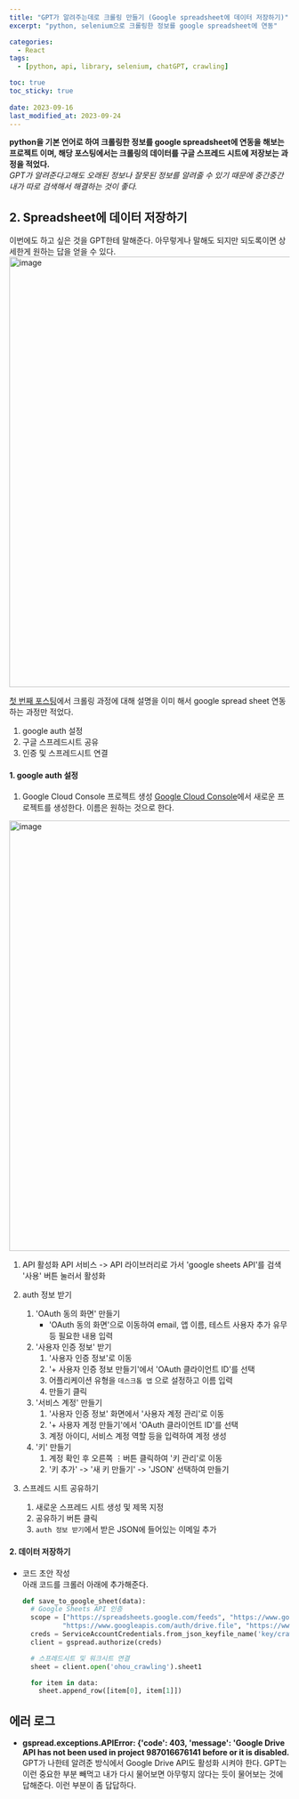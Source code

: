 ```yaml
---
title: "GPT가 알려주는데로 크롤링 만들기 (Google spreadsheet에 데이터 저장하기)"
excerpt: "python, selenium으로 크롤링한 정보를 google spreadsheet에 연동"

categories:
  - React
tags:
  - [python, api, library, selenium, chatGPT, crawling]

toc: true
toc_sticky: true
 
date: 2023-09-16
last_modified_at: 2023-09-24
---
```


**python을 기본 언어로 하여 크롤링한 정보를 google spreadsheet에 연동을 해보는 프로젝트 이며, 해당 포스팅에서는 크롤링의 데이터를 구글 스프레드 시트에 저장보는 과정을 적었다.**     
*GPT가 알려준다고해도 오래된 정보나 잘못된 정보를 알려줄 수 있기 때문에 중간중간 내가 따로 검색해서 해결하는 것이 좋다.*

## 2. Spreadsheet에 데이터 저장하기
이번에도 하고 싶은 것을 GPT한테 말해준다.
아무렇게나 말해도 되지만 되도록이면 상세한게 원하는 답을 얻을 수 있다.
<img width="774" alt="image" src="https://github.com/sunmerrr/sunmerrr.github.io/assets/65106740/0b7f0a91-c8df-46d4-b8f6-22475ea6bd25">
     
[첫 번째 포스팅](https://sunmerrr.github.io/react/crawling-1/)에서 크롤링 과정에 대해 설명을 이미 해서 google spread sheet 연동하는 과정만 적었다.

1. google auth 설정
2. 구글 스프레드시트 공유
3. 인증 및 스프레드시트 연결

#### 1. google auth 설정
1. Google Cloud Console 프로젝트 생성
[Google Cloud Console](https://console.cloud.google.com/)에서 새로운 프로젝트를 생성한다.
이름은 원하는 것으로 한다.
  <img width="774" alt="image" src="https://github.com/sunmerrr/sunmerrr.github.io/assets/65106740/67e290e3-2d0e-4085-9050-811a3a9ad5c0">    

1. API 활성화
API 서비스 -> API 라이브러리로 가서 'google sheets API'를 검색    
'사용' 버튼 눌러서 활성화    

1. auth 정보 받기 
    1. 'OAuth 동의 화면' 만들기    
        - 'OAuth 동의 화면'으로 이동하여 email, 앱 이름, 테스트 사용자 추가 유무 등 필요한 내용 입력
    1. '사용자 인증 정보' 받기    
        1. '사용자 인증 정보'로 이동
        1. '+ 사용자 인증 정보 만들기'에서 'OAuth 클라이언트 ID'를 선택
        1. 어플리케이션 유형을  `데스크톱 앱` 으로 설정하고 이름 입력
        1. 만들기 클릭
    1. '서비스 계정' 만들기
        1. '사용자 인증 정보' 화면에서 '사용자 계정 관리'로 이동
        1. '+ 사용자 계정 만들기'에서 'OAuth 클라이언트 ID'를 선택
        1. 계정 아이디, 서비스 계정 역할 등을 입력하여 계정 생성
    1. '키' 만들기
        1. 계정 확인 후 오른쪽 ⋮버튼 클릭하여 '키 관리'로 이동
        1. '키 추가' -> '새 키 만들기' -> 'JSON' 선택하여 만들기

1. 스프레드 시트 공유하기
    1. 새로운 스프레드 시트 생성 및 제목 지정
    1. 공유하기 버튼 클릭
    1. `auth 정보 받기`에서 받은 JSON에 들어있는 이메일 추가

#### 2. 데이터 저장하기 
- 코드 초안 작성    
  아래 코드를 크롤러 아래에 추가해준다.
  ```python
  def save_to_google_sheet(data):
    # Google Sheets API 인증
    scope = ["https://spreadsheets.google.com/feeds", "https://www.googleapis.com/auth/spreadsheets",
            "https://www.googleapis.com/auth/drive.file", "https://www.googleapis.com/auth/drive"]
    creds = ServiceAccountCredentials.from_json_keyfile_name('key/crawler-400005-20fb77bb43cb.json', scope)
    client = gspread.authorize(creds)

    # 스프레드시트 및 워크시트 연결
    sheet = client.open('ohou_crawling').sheet1

    for item in data:
      sheet.append_row([item[0], item[1]])
  ```

## 에러 로그
- **gspread.exceptions.APIError: {'code': 403, 'message': 'Google Drive API has not been used in project 987016676141 before or it is disabled.**    
  GPT가 나한테 알려준 방식에서 Google Drive API도 활성화 시켜야 한다. GPT는 이런 중요한 부분 빼먹고 내가 다시 물어보면 아무렇지 않다는 듯이 물어보는 것에 답해준다. 이런 부분이 좀 답답하다.